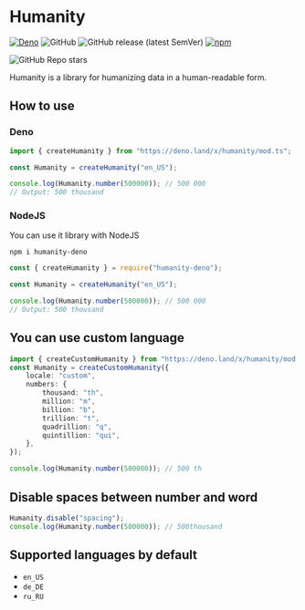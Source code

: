 # Humanity

[![Deno](https://github.com/fl3xice/humanity/actions/workflows/deno.yml/badge.svg)](https://github.com/fl3xice/humanity/actions/workflows/deno.yml)
![GitHub](https://img.shields.io/github/license/fl3xice/humanity)
![GitHub release (latest SemVer)](https://img.shields.io/github/v/release/fl3xice/humanity)
[![npm](https://img.shields.io/npm/v/humanity-deno)](https://www.npmjs.com/package/humanity-deno)

![GitHub Repo stars](https://img.shields.io/github/stars/fl3xice/humanity?style=social)

Humanity is a library for humanizing data in a human-readable form.

## How to use

### Deno

```typescript
import { createHumanity } from "https://deno.land/x/humanity/mod.ts";

const Humanity = createHumanity("en_US");

console.log(Humanity.number(500000)); // 500 000
// Output: 500 thousand
```

### NodeJS

You can use it library with NodeJS

```
npm i humanity-deno
```

```javascript
const { createHumanity } = require("humanity-deno");

const Humanity = createHumanity("en_US");

console.log(Humanity.number(500000)); // 500 000
// Output: 500 thousand
```

## You can use custom language

```typescript
import { createCustomHumanity } from "https://deno.land/x/humanity/mod.ts";
const Humanity = createCustomHumanity({
    locale: "custom",
    numbers: {
        thousand: "th",
        million: "m",
        billion: "b",
        trillion: "t",
        quadrillion: "q",
        quintillion: "qui",
    },
});

console.log(Humanity.number(500000)); // 500 th
```

## Disable spaces between number and word

```typescript
Humanity.disable("spacing");
console.log(Humanity.number(500000)); // 500thousand
```

## Supported languages by default

-   `en_US`
-   `de_DE`
-   `ru_RU`
